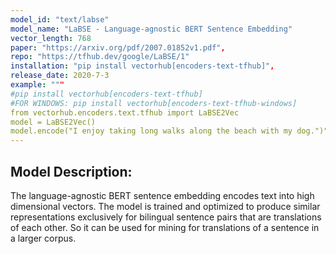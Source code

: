 ```yaml
---
model_id: "text/labse"
model_name: "LaBSE - Language-agnostic BERT Sentence Embedding" 
vector_length: 768 
paper: "https://arxiv.org/pdf/2007.01852v1.pdf", 
repo: "https://tfhub.dev/google/LaBSE/1"
installation: "pip install vectorhub[encoders-text-tfhub]",
release_date: 2020-7-3
example: """
#pip install vectorhub[encoders-text-tfhub]
#FOR WINDOWS: pip install vectorhub[encoders-text-tfhub-windows]
from vectorhub.encoders.text.tfhub import LaBSE2Vec
model = LaBSE2Vec()
model.encode("I enjoy taking long walks along the beach with my dog.")"""
---
```


## Model Description: 

The language-agnostic BERT sentence embedding encodes text into high dimensional vectors. The model is trained and optimized to produce similar representations exclusively for bilingual sentence pairs that are translations of each other. So it can be used for mining for translations of a sentence in a larger corpus.

